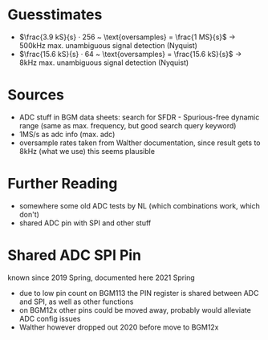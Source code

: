 # Guesstimates

- $\frac{3.9 kS}{s} · 256 ~ \text{oversamples} = \frac{1 MS}{s}$ → 500kHz max. unambiguous signal detection (Nyquist)
- $\frac{15.6 kS}{s} · 64 ~ \text{oversamples} = \frac{15.6 kS}{s}$ → 8kHz max. unambiguous signal detection (Nyquist)

# Sources

- ADC stuff in BGM data sheets: search for SFDR - Spurious-free dynamic range (same as max. frequency, but good search query keyword)
- 1MS/s as adc info (max. adc)
- oversample rates taken from Walther documentation, since result gets to 8kHz (what we use) this seems plausible

# Further Reading

- somewhere some old ADC tests by NL (which combinations work, which don't)
- shared ADC pin with SPI and other stuff

# Shared ADC SPI Pin

known since 2019 Spring, documented here 2021 Spring

- due to low pin count on BGM113 the PIN register is shared between ADC and SPI, as well as other functions
- on BGM12x other pins could be moved away, probably would alleviate ADC config issues
- Walther however dropped out 2020 before move to BGM12x

